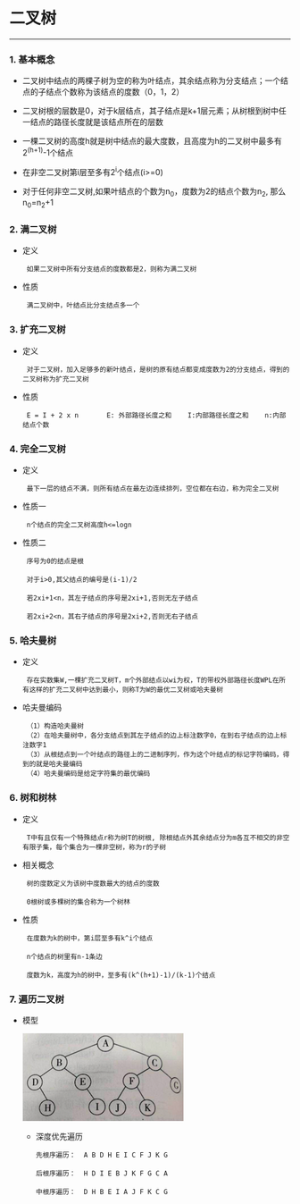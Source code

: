 # 二叉树
___
### 1. 基本概念

  * 二叉树中结点的两棵子树为空的称为叶结点，其余结点称为分支结点；一个结点的子结点个数称为该结点的度数（0，1，2）
  
  * 二叉树根的层数是0，对于k层结点，其子结点是k+1层元素；从树根到树中任一结点的路径长度就是该结点所在的层数
  
  * 一棵二叉树的高度h就是树中结点的最大度数，且高度为h的二叉树中最多有2<sup>(h+1)</sup>-1个结点
  
  * 在非空二叉树第i层至多有2<sup>i</sup>个结点(i>=0)
  
  * 对于任何非空二叉树,如果叶结点的个数为n<sub>0</sub>，度数为2的结点个数为n<sub>2</sub>, 那么n<sub>0</sub>=n<sub>2</sub>+1
  
### 2. 满二叉树

  * 定义

         如果二叉树中所有分支结点的度数都是2，则称为满二叉树
        
  * 性质 
       
         满二叉树中，叶结点比分支结点多一个
   
### 3. 扩充二叉树

  * 定义

         对于二叉树，加入足够多的新叶结点，是树的原有结点都变成度数为2的分支结点，得到的二叉树称为扩充二叉树
         
  * 性质
     
         E = I + 2 x n       E: 外部路径长度之和    I:内部路径长度之和    n:内部结点个数

### 4. 完全二叉树

  * 定义

         最下一层的结点不满，则所有结点在最左边连续排列，空位都在右边，称为完全二叉树
         
  * 性质一
         
         n个结点的完全二叉树高度h<=logn
         
  * 性质二 
  
         序号为0的结点是根
         
         对于i>0,其父结点的编号是(i-1)/2
         
         若2xi+1<n，其左子结点的序号是2xi+1,否则无左子结点
         
         若2xi+2<n，其右子结点的序号是2xi+2,否则无右子结点
         
### 5. 哈夫曼树

  * 定义
  
         存在实数集W,一棵扩充二叉树T，m个外部结点以wi为权，T的带权外部路径长度WPL在所有这样的扩充二叉树中达到最小，则称T为W的最优二叉树或哈夫曼树
         
  * 哈夫曼编码
  
         （1）构造哈夫曼树
         （2）在哈夫曼树中，各分支结点到其左子结点的边上标注数字0，在到右子结点的边上标注数字1
         （3）从根结点到一个叶结点的路径上的二进制序列，作为这个叶结点的标记字符编码，得到的就是哈夫曼编码
         （4）哈夫曼编码是给定字符集的最优编码
         
### 6. 树和树林

  * 定义
  
         T中有且仅有一个特殊结点r称为树T的树根, 除根结点外其余结点分为m各互不相交的非空有限子集，每个集合为一棵非空树，称为r的子树
         
  * 相关概念
     
         树的度数定义为该树中度数最大的结点的度数
         
         0根树或多棵树的集合称为一个树林
         
  * 性质
  
         在度数为k的树中，第i层至多有k^i个结点
         
         n个结点的树里有n-1条边
         
         度数为k，高度为h的树中，至多有(k^(h+1)-1)/(k-1)个结点
         
### 7. 遍历二叉树

  * 模型
  
     ![](https://github.com/vicjiafeng/python_application/blob/master/keypoints/image/01.png)
    
    * 深度优先遍历
    
          先根序遍历：  A B D H E I C F J K G
          
          后根序遍历：  H D I E B J K F G C A
          
          中根序遍历：  D H B E I A J F K C G
  
         
         
